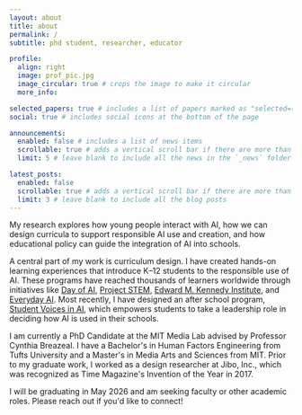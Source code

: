 ```yaml
---
layout: about
title: about
permalink: /
subtitle: phd student, researcher, educator

profile:
  align: right
  image: prof_pic.jpg
  image_circular: true # crops the image to make it circular
  more_info: 

selected_papers: true # includes a list of papers marked as "selected={true}"
social: true # includes social icons at the bottom of the page

announcements:
  enabled: false # includes a list of news items
  scrollable: true # adds a vertical scroll bar if there are more than 3 news items
  limit: 5 # leave blank to include all the news in the `_news` folder

latest_posts:
  enabled: false
  scrollable: true # adds a vertical scroll bar if there are more than 3 new posts items
  limit: 3 # leave blank to include all the blog posts
---
```


My research explores how young people interact with AI, how we can design curricula to support responsible AI use and creation, and how educational policy can guide the integration of AI into schools. 

A central part of my work is curriculum design. I have created hands-on learning experiences that introduce K–12 students to the responsible use of AI. These programs have reached thousands of learners worldwide through initiatives like [Day of AI](https://dayofai.org), [Project STEM](https://projectstem.org/middle-school-cs2-demo/cse2-scope-and-sequence), [Edward M. Kennedy Institute](https://emkinstitute.org/offerings-6-8/), and [Everyday AI](https://everyday-ai.org/). Most recently, I have designed an after school program, [Student Voices in AI](https://mitmedialab.github.io/student-voices-in-ai), which empowers students to take a leadership role in deciding how AI is used in their schools.

I am currently a PhD Candidate at the MIT Media Lab advised by Professor Cynthia Breazeal. I have a Bachelor's in Human Factors Engineering from Tufts University and a Master's in Media Arts and Sciences from MIT. Prior to my graduate work, I worked as a design researcher at Jibo, Inc., which was recognized as Time Magazine's Invention of the Year in 2017.

I will be graduating in May 2026 and am seeking faculty or other academic roles. Please reach out if you'd like to connect!
